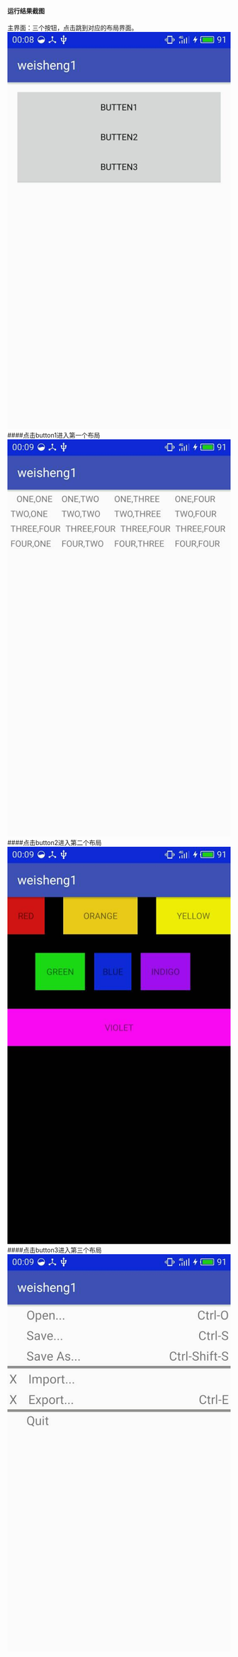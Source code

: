#### 运行结果截图</br>
主界面：三个按钮，点击跳到对应的布局界面。</br>
![](https://github.com/wangweisheng/Layout/blob/master/app/src/main/res/Image/main.jpg)
####点击button1进入第一个布局</br>
![](https://github.com/wangweisheng/Layout/blob/master/app/src/main/res/Image/1.jpg)
####点击button2进入第二个布局</br>
![](https://github.com/wangweisheng/Layout/blob/master/app/src/main/res/Image/2.jpg)
####点击button3进入第三个布局</br>
![](https://github.com/wangweisheng/Layout/blob/master/app/src/main/res/Image/3.jpg)
